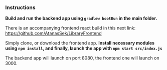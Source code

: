 ### Instructions

**Build and run the backend app using `gradlew bootRun` in the main folder.**

There is an accompanying frontend react build in this next link:
https://github.com/AtanasSek/LibraryFrontend

Simply clone, or download the frontend app. **Install necessary modules using `npm install`, and finally, 
launch the app with `npm start src/index.js`** 

The backend app will launch on port 8080, the frontend one will launch on 3000.

